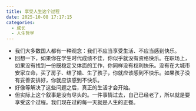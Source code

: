 ```yaml
---
title: 享受人生这个过程
date: 2025-10-08 17:17:15
categories:
  - 成长
  - 人生哲学
---
```

- 我们大多数国人都有一种观念：我们不应当享受生活、不应当感到快乐。
- 回想一下，如果你在学生时代成绩不佳，你似乎就没有资格快乐。在职场上，如果没有找到一份既稳定又体面的工作，你同样没有权利快乐。没有在大城市安家立命，买了房子、结了婚、生了孩子，你就应该感到不快乐。如果孩子没有妥善安排好，你就应该感到不快乐。
- 好像等解决了这些问题之后，真正的生活才会开始。
- 但实际上这个叙事是没有尽头的。一件事情过去，自己已经老了，所以就是要享受这个过程。我们现在过的每一天就是人生的正餐。